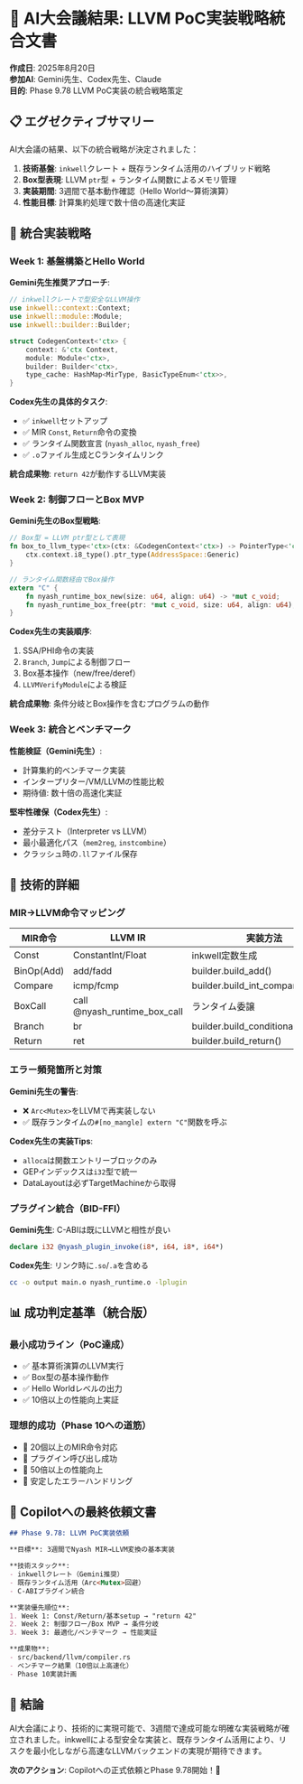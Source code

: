 # 🤖 AI大会議結果: LLVM PoC実装戦略統合文書

**作成日**: 2025年8月20日  
**参加AI**: Gemini先生、Codex先生、Claude  
**目的**: Phase 9.78 LLVM PoC実装の統合戦略策定

## 📋 **エグゼクティブサマリー**

AI大会議の結果、以下の統合戦略が決定されました：

1. **技術基盤**: `inkwell`クレート + 既存ランタイム活用のハイブリッド戦略
2. **Box型表現**: LLVM `ptr`型 + ランタイム関数によるメモリ管理
3. **実装期間**: 3週間で基本動作確認（Hello World〜算術演算）
4. **性能目標**: 計算集約処理で数十倍の高速化実証

## 🎯 **統合実装戦略**

### **Week 1: 基盤構築とHello World**

**Gemini先生推奨アプローチ**:
```rust
// inkwellクレートで型安全なLLVM操作
use inkwell::context::Context;
use inkwell::module::Module;
use inkwell::builder::Builder;

struct CodegenContext<'ctx> {
    context: &'ctx Context,
    module: Module<'ctx>,
    builder: Builder<'ctx>,
    type_cache: HashMap<MirType, BasicTypeEnum<'ctx>>,
}
```

**Codex先生の具体的タスク**:
- ✅ `inkwell`セットアップ
- ✅ MIR `Const`, `Return`命令の変換
- ✅ ランタイム関数宣言 (`nyash_alloc`, `nyash_free`)
- ✅ `.o`ファイル生成とCランタイムリンク

**統合成果物**: `return 42`が動作するLLVM実装

### **Week 2: 制御フローとBox MVP**

**Gemini先生のBox型戦略**:
```rust
// Box型 = LLVM ptr型として表現
fn box_to_llvm_type<'ctx>(ctx: &CodegenContext<'ctx>) -> PointerType<'ctx> {
    ctx.context.i8_type().ptr_type(AddressSpace::Generic)
}

// ランタイム関数経由でBox操作
extern "C" {
    fn nyash_runtime_box_new(size: u64, align: u64) -> *mut c_void;
    fn nyash_runtime_box_free(ptr: *mut c_void, size: u64, align: u64);
}
```

**Codex先生の実装順序**:
1. SSA/PHI命令の実装
2. `Branch`, `Jump`による制御フロー
3. Box基本操作（new/free/deref）
4. `LLVMVerifyModule`による検証

**統合成果物**: 条件分岐とBox操作を含むプログラムの動作

### **Week 3: 統合とベンチマーク**

**性能検証（Gemini先生）**:
- 計算集約的ベンチマーク実装
- インタープリター/VM/LLVMの性能比較
- 期待値: 数十倍の高速化実証

**堅牢性確保（Codex先生）**:
- 差分テスト（Interpreter vs LLVM）
- 最小最適化パス（`mem2reg`, `instcombine`）
- クラッシュ時の`.ll`ファイル保存

## 🔧 **技術的詳細**

### **MIR→LLVM命令マッピング**

| MIR命令 | LLVM IR | 実装方法 |
|---------|---------|----------|
| Const | ConstantInt/Float | inkwell定数生成 |
| BinOp(Add) | add/fadd | builder.build_add() |
| Compare | icmp/fcmp | builder.build_int_compare() |
| BoxCall | call @nyash_runtime_box_call | ランタイム委譲 |
| Branch | br | builder.build_conditional_branch() |
| Return | ret | builder.build_return() |

### **エラー頻発箇所と対策**

**Gemini先生の警告**:
- ❌ `Arc<Mutex>`をLLVMで再実装しない
- ✅ 既存ランタイムの`#[no_mangle] extern "C"`関数を呼ぶ

**Codex先生の実装Tips**:
- `alloca`は関数エントリーブロックのみ
- GEPインデックスは`i32`型で統一
- DataLayoutは必ずTargetMachineから取得

### **プラグイン統合（BID-FFI）**

**Gemini先生**: C-ABIは既にLLVMと相性が良い
```llvm
declare i32 @nyash_plugin_invoke(i8*, i64, i8*, i64*)
```

**Codex先生**: リンク時に`.so`/`.a`を含める
```bash
cc -o output main.o nyash_runtime.o -lplugin
```

## 📊 **成功判定基準（統合版）**

### **最小成功ライン（PoC達成）**
- ✅ 基本算術演算のLLVM実行
- ✅ Box型の基本操作動作
- ✅ Hello Worldレベルの出力
- ✅ 10倍以上の性能向上実証

### **理想的成功（Phase 10への道筋）**
- 🌟 20個以上のMIR命令対応
- 🌟 プラグイン呼び出し成功
- 🌟 50倍以上の性能向上
- 🌟 安定したエラーハンドリング

## 🚀 **Copilotへの最終依頼文書**

```markdown
## Phase 9.78: LLVM PoC実装依頼

**目標**: 3週間でNyash MIR→LLVM変換の基本実装

**技術スタック**:
- inkwellクレート（Gemini推奨）
- 既存ランタイム活用（Arc<Mutex>回避）
- C-ABIプラグイン統合

**実装優先順位**:
1. Week 1: Const/Return/基本setup → "return 42"
2. Week 2: 制御フロー/Box MVP → 条件分岐
3. Week 3: 最適化/ベンチマーク → 性能実証

**成果物**:
- src/backend/llvm/compiler.rs
- ベンチマーク結果（10倍以上高速化）
- Phase 10実装計画
```

## 🎉 **結論**

AI大会議により、技術的に実現可能で、3週間で達成可能な明確な実装戦略が確立されました。inkwellによる型安全な実装と、既存ランタイム活用により、リスクを最小化しながら高速なLLVMバックエンドの実現が期待できます。

**次のアクション**: Copilotへの正式依頼とPhase 9.78開始！🚀